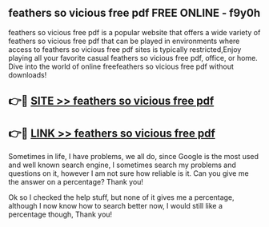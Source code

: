 ## feathers so vicious free pdf FREE ONLINE - f9y0h

feathers so vicious free pdf is a popular website that offers a wide variety of feathers so vicious free pdf that can be played in environments where access to feathers so vicious free pdf sites is typically restricted,Enjoy playing all your favorite casual feathers so vicious free pdf, office, or home. Dive into the world of online freefeathers so vicious free pdf without downloads!

## 👉🔴 [SITE >> feathers so vicious free pdf](http://news.freeplayer.one?title=feathers_so_vicious_free_pdf&ref=FRRE)

## 👉🔴 [LINK >> feathers so vicious free pdf](http://news.freeplayer.one?title=feathers_so_vicious_free_pdf&ref=FREE)

Sometimes in life, I have problems, we all do, since Google is the most used and well known search engine, I sometimes search my problems and questions on it, however I am not sure how reliable is it. Can you give me the answer on a percentage? Thank you!

Ok so I checked the help stuff, but none of it gives me a percentage, although I now know how to search better now, I would still like a percentage though, Thank you!